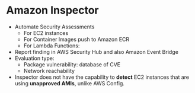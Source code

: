# Amazon Inspector

- Automate Security Assessments
  - For EC2 instances
  - For Container Images push to Amazon ECR
  - For Lambda Functions:
- Report finding in AWS Security Hub and also Amazon Event Bridge
- Evaluation type:
  - Package vulnerability: database of CVE
  - Network reachability
- Inspector does not have the capability to **detect** EC2 instances that are using **unapproved AMIs**, unlike AWS Config.